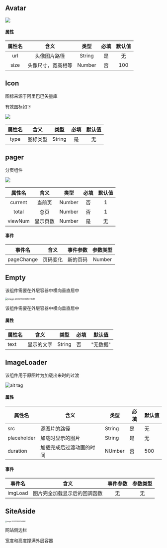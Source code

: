 ## Avatar

![](http://mdrs.yuanjin.tech/img/20201130153821.png)

#### 属性

| 属性名 |        含义        |  类型  | 必填 | 默认值 |
| :----: | :----------------: | :----: | :--: | :----: |
|  url   |    头像图片路径    | String |  是  |   无   |
|  size  | 头像尺寸，宽高相等 | Number |  否  |  100   |



## Icon

图标来源于阿里巴巴矢量库	

有效图标如下

![](http://mdrs.yuanjin.tech/img/20201130155542.jpg)

| 属性名 |   含义   |  类型  | 必填 | 默认值 |
| :----: | :------: | :----: | :--: | :----: |
|  type  | 图标类型 | String |  是  |   无   |



## pager

分页组件

![](C:\Users\MI\AppData\Roaming\Typora\typora-user-images\1624243065821.png)

| 属性名  |   含义   |  类型  | 必填 | 默认值 |
| :-----: | :------: | :----: | :--: | :----: |
| current |  当前页  | Number |  否  |   1    |
|  total  |   总页   | Number |  否  |   1    |
| viewNum | 显示页数 | Number |  是  |   无   |

#### 事件

|   事件名   |   含义   | 事件参数 | 参数类型 |
| :--------: | :------: | :------: | :------: |
| pageChange | 页码变化 | 新的页码 |  Number  |



## Empty 

该组件需要在外层容器中横向垂直居中

<img src="http://mdrs.yuanjin.tech/img/20201130165011.png" alt="image-20201130165011681" style="zoom:50%;" />

该组件需要在外层容器中横向垂直居中

#### 属性

| 属性名 | 含义       | 类型   | 必填 | 默认值   |
| ------ | ---------- | ------ | ---- | -------- |
| text   | 显示的文字 | String | 否   | "无数据" |



## ImageLoader

该组件用于原图片为加载出来时的过渡

![alt tag](http://mdrs.yuanjin.tech/img/20201115132049.gif)

#### 属性

| 属性名      | 含义                     | 类型   | 必填 | 默认值 |
| ----------- | ------------------------ | ------ | ---- | ------ |
| src         | 源图片的路径             | String | 是   | 无     |
| placeholder | 加载时显示的图片         | String | 是   | 无     |
| duration    | 加载完成后过渡动画的时间 | NUmber | 否   | 500    |

#### 事件

| 事件名  |             含义             | 事件参数 | 参数类型 |
| :-----: | :--------------------------: | :------: | :------: |
| imgLoad | 图片完全加载显示后的回调函数 |    无    |    无    |



## SiteAside

<img src="http://mdrs.yuanjin.tech/img/20201130200148.png" alt="image-20201130200148681" style="zoom:33%;" />

网站侧边栏

宽度和高度撑满外层容器